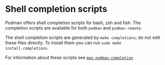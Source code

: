 # Shell completion scripts

Podman offers shell completion scripts for bash, zsh and fish. The completion scripts are available for both `podman` and `podman-remote`.

The shell completion scripts are generated by `make completions`; do not edit these files directly. To install them you can run `sudo make install.completions`.

For information about these scripts see [`man podman-completion`](../docs/source/markdown/podman-completion.1.md)
